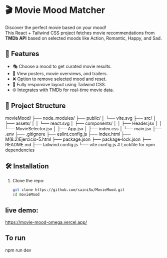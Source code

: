 # 🎬 Movie Mood Matcher

Discover the perfect movie based on your mood!  
This React + Tailwind CSS project fetches movie recommendations from **TMDb API** based on selected moods like Action, Romantic, Happy, and Sad.

## 🚀 Features

- 🎭 Choose a mood to get curated movie results.
- 🎥 View posters, movie overviews, and trailers.
- ❌ Option to remove selected mood and reset.
- 📱 Fully responsive layout using Tailwind CSS.
- 🌐 Integrates with TMDb for real-time movie data.

## 🧱 Project Structure

movieMood/
├── node_modules/
├── public/
│   └── vite.svg
├── src/
│   ├── assets/
│   │   └── react.svg
│   ├── components/
│   │   ├── Header.jsx
│   │   └── MovieSelector.jsx
│   ├── App.jsx
│   ├── index.css
│   └── main.jsx
├── .env
├── .gitignore
├── eslint.config.js
├── index.html
├── M(8.2)Ejercicio-5.html
├── package.json
├── package-lock.json
├── README.md
├── tailwind.config.js
└── vite.config.js
          # Lockfile for npm dependencies


## 🛠️ Installation

1. Clone the repo:
   ```bash
   git clone https://github.com/sainiSu/MovieMood.git
   cd movieMood


## live demo: 
https://movie-mood-omega.vercel.app/


## To run

npm run dev
